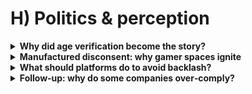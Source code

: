# H) Politics & perception

<details>
<summary><strong>Why did age verification become the story?</strong></summary>
It’s visible and deadline‑driven: ordinary adults meet it at point‑of‑use. The harder work (risk assessments, safer defaults, audits) happens out of sight. Media and creators naturally amplify what people can feel right now (see Ofcom’s phased [roadmap](https://www.ofcom.org.uk/online-safety/illegal-and-harmful-content/roadmap-to-regulation)).

Coverage through mid‑2025 and beyond focused on Reddit’s selfie‑based rollout and Steam’s credit‑card approach, which sparked strong reactions across gaming and creator spaces. See, for instance, the BBC on Reddit’s UK rollout ([BBC News](https://www.bbc.com/news/articles/cj4ep1znk4zo)) and developer press on Steam’s card‑on‑file design ([Game Developer](https://www.gamedeveloper.com/business/you-now-need-a-credit-card-to-access-mature-content-on-steam-in-the-uk)).
</details>

<details>
<summary><strong>Manufactured disconsent: why gamer spaces ignite</strong></summary>
Frustration with clumsy implementations is real. Some actors redirect that into rejecting governance itself (“all rules are tyranny”). Gaming communities have long had the tools for fast mobilisation (raids, brigades, review‑bombs). That makes them fertile ground for turning “bad design choice” into “law is illegitimate.” Our sourced notes trace this pattern through earlier cycles (e.g., Gamergate coordination) and show how platform choices can fuel it.

Polling in 2025 suggests broad support for protecting kids alongside scepticism about effectiveness. For example, a July 2025 YouGov poll reported high support for age verification but doubts about outcomes, and an August 2025 Ipsos study found many Britons back checks while questioning how well they work. Linking to such polls helps explain why public sentiment can be pro‑safety yet critical of clunky designs. ([YouGov poll results](https://yougov.co.uk/topics/society/survey-results/daily/2025/07/24/8b234/3), [Ipsos—Adults and age checks](https://www.ipsos.com/en-uk/britons-back-online-safety-acts-age-checks-are-sceptical-effectiveness-and-unwilling-share-id)).
</details>

<details>
<summary><strong>What should platforms do to avoid backlash?</strong></summary>
Design for privacy first (deletion, non‑ID options), give a choice of methods, explain plainly, and provide fast appeals. Don’t shift the burden onto users. People will still grumble, but the temperature drops when the friction feels respectful and optional (mirroring Ofcom’s outcomes‑not‑one‑tool approach in the [children’s codes](https://www.ofcom.org.uk/online-safety/illegal-and-harmful-content/statement-protecting-children-from-harms-online)).
</details>

<details>
<summary><strong>Follow‑up: why do some companies over‑comply?</strong></summary>
Incentives: legal uncertainty, fear of large fines, and tight timelines push legal teams toward blunt, audit‑friendly choices. A single gate (e.g., “card on file”) is easier to evidence than nuanced, targeted design. But it’s also more exclusionary and angers users—ironically fuelling the backlash. Ofcom’s approach leaves room for layered, privacy‑preserving methods; companies should use that room.
</details>

